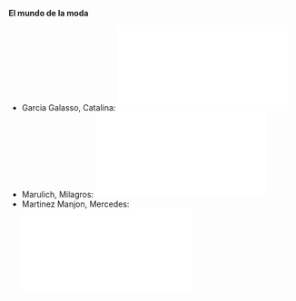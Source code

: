 **El mundo de la moda**

- Garcia Galasso, Catalina: ![link](Trends.md)
- Marulich, Milagros: ![link](Redes%20Sociales.md)
- Martinez Manjon, Mercedes: ![link](Sustentabilidad.md)
